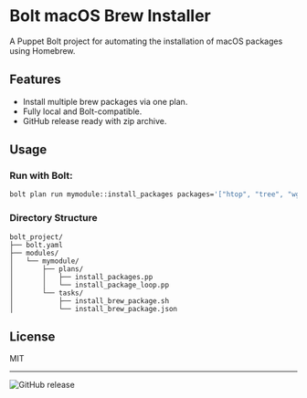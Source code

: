 # Bolt macOS Brew Installer

A Puppet Bolt project for automating the installation of macOS packages using Homebrew.

## Features
- Install multiple brew packages via one plan.
- Fully local and Bolt-compatible.
- GitHub release ready with zip archive.

## Usage

### Run with Bolt:
```bash
bolt plan run mymodule::install_packages packages='["htop", "tree", "wget"]' --targets localhost
```

### Directory Structure
```
bolt_project/
├── bolt.yaml
├── modules/
│   └── mymodule/
│       ├── plans/
│       │   ├── install_packages.pp
│       │   └── install_package_loop.pp
│       └── tasks/
│           ├── install_brew_package.sh
│           └── install_brew_package.json
```

## License
MIT

---

![GitHub release](https://img.shields.io/github/v/release/guinevereperez/bolt-macos-brew-installer)
